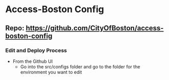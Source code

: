 # Access-Boston Config
## Repo: https://github.com/CityOfBoston/access-boston-config

### Edit and Deploy Process
- From the Github UI
  - Go into the src/configs folder and go to the folder for the environment you want to edit  
